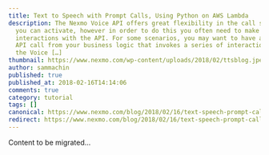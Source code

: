 ```yaml
---
title: Text to Speech with Prompt Calls, Using Python on AWS Lambda
description: The Nexmo Voice API offers great flexibility in the call scenarios
  you can activate, however in order to do this you often need to make several
  interactions with the API. For some scenarios, you may want to have a single
  API call from your business logic that invokes a series of interactions with
  the Voice […]
thumbnail: https://www.nexmo.com/wp-content/uploads/2018/02/ttsblog.jpeg
author: sammachin
published: true
published_at: 2018-02-16T14:14:06
comments: true
category: tutorial
tags: []
canonical: https://www.nexmo.com/blog/2018/02/16/text-speech-prompt-calls-using-python-aws-lambda-dr
redirect: https://www.nexmo.com/blog/2018/02/16/text-speech-prompt-calls-using-python-aws-lambda-dr
---
```

Content to be migrated...
